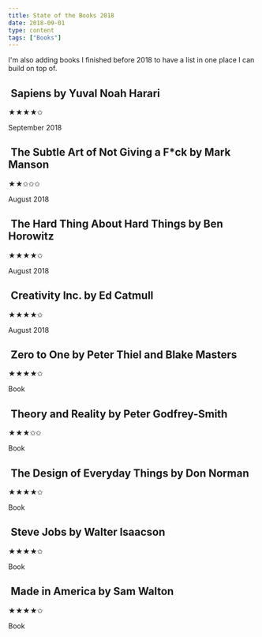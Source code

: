 ```yaml
---
title: State of the Books 2018
date: 2018-09-01
type: content
tags: ["Books"]
---
```


I'm also adding books I finished before 2018 to have a list in one place I can build on top of.

<!--more-->

## <img alt="" src="https://covers.openlibrary.org/b/isbn/0062316095-L.jpg"> Sapiens by Yuval Noah Harari
★★★★✩

September 2018

## <img alt="" src="https://covers.openlibrary.org/b/isbn/9780062457714-L.jpg"> The Subtle Art of Not Giving a F*ck by Mark Manson
★★✩✩✩

August 2018

## <img alt="" src="https://covers.openlibrary.org/b/isbn/9780062273208-L.jpg"> The Hard Thing About Hard Things by Ben Horowitz

★★★★✩

August 2018

## <img alt="" src="https://covers.openlibrary.org/b/isbn/0812993012-L.jpg"> Creativity Inc. by Ed Catmull

★★★★✩

August 2018

## <img alt="" src="https://covers.openlibrary.org/b/isbn/0804139296-L.jpg"> Zero to One by Peter Thiel and Blake Masters

★★★★✩

Book

## <img alt="" src="https://covers.openlibrary.org/b/isbn/9780226300634-L.jpg"> Theory and Reality by Peter Godfrey-Smith
★★★✩✩

Book

## <img alt="" src="https://covers.openlibrary.org/b/isbn/0385267746-L.jpg"> The Design of Everyday Things by Don Norman
★★★★✩

Book

## <img alt="" src="https://covers.openlibrary.org/b/isbn/9781451648539-L.jpg"> Steve Jobs by Walter Isaacson
★★★★✩

Book

## <img alt="" src="https://covers.openlibrary.org/b/isbn/0385426151-L.jpg"> Made in America by Sam Walton
★★★★✩

Book